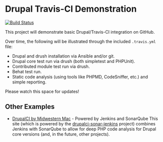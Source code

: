 # Drupal Travis-CI Demonstration

[![Build Status](https://travis-ci.org/geerlingguy/drupal-travis-ci.svg)](https://travis-ci.org/geerlingguy/drupal-travis-ci)

This project will demonstrate basic Drupal/Travis-CI integration on GitHub.

Over time, the following will be illustrated through the included `.travis.yml` file:

  - Drupal and drush installation via Ansible and/or git.
  - Drupal core test run via drush (both simpletest and PHPUnit).
  - Contributed module test run via drush.
  - Behat test run.
  - Static code analysis (using tools like PHPMD, CodeSniffer, etc.) and simple reporting.

Please watch this space for updates!

## Other Examples

  - [DrupalCI by Midwestern Mac](http://drupalci.midwesternmac.com/) - Powered by Jenkins and SonarQube
    This site (which is powered by the [drupalci-sonar-jenkins](https://github.com/geerlingguy/drupalci-sonar-jenkins) project) combines Jenkins with SonarQube to allow for deep PHP code analysis for Drupal core versions (and, in the future, other projects).
